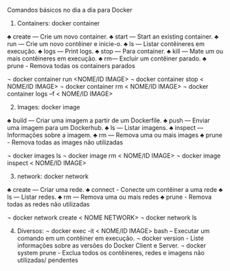 Comandos básicos no dia a dia para Docker

1.	Containers:
docker container <COMANDO>

♣	create — Crie um novo container.
♣	start — Start an existing container.
♣	run — Crie um novo contêiner e inicie-o.
♣	ls — Listar contêineres em execução.
♣	logs — Print logs.
♣	stop — Para container.
♣	kill — Mate um ou mais contêineres em execução.
♣	rm— Excluir um contêiner parado.
♣	prune - Remova todas os containers parados

¬	docker container run <NOME/ID IMAGE>
¬	docker container stop < NOME/ID IMAGE>
¬	docker container rm < NOME/ID IMAGE>
¬	docker container logs –f < NOME/ID IMAGE>

2.	Images:
docker image <COMANDO>

♣	build — Criar uma imagem a partir de um Dockerfile.
♣	push — Enviar uma imagem para um Dockerhub.
♣	ls — Listar imagens.
♣	inspect — Informações sobre a imagem.
♣	rm — Remova uma ou mais images
♣	prune - Remova todas as images não utilizadas

¬	docker images ls
¬	docker image rm < NOME/ID IMAGE>
¬	docker image inspect < NOME/ID IMAGE>

3.	network:
docker network <COMANDO>

♣	create — Criar uma rede.
♣	connect - Conecte um contêiner a uma rede
♣	ls — Listar redes.
♣	rm — Remova uma ou mais redes
♣	prune - Remova todas as redes não utilizadas

¬	docker network create < NOME NETWORK>
¬	docker network ls 

4.	Diversos: 
¬	docker exec -it < NOME/ID IMAGE> bash – Executar um comando em um contêiner em execução.
¬	docker version - Liste informações sobre as versões do Docker Client e Server.
¬	docker system prune - Exclua todos os contêineres, redes e imagens não utilizadas/ pendentes
